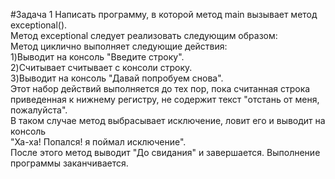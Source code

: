 #Задача 1
Написать программу, в которой метод main вызывает метод exceptional().<br/>
Метод еxceptional следует реализовать следующим образом:<br/>
Метод циклично выполняет следующие действия:<br/>
1)Выводит на консоль "Введите строку".<br/>
2)Считывает считывает с консоли строку.<br/>
3)Выводит на консоль "Давай попробуем снова".<br/>
Этот набор действий выполняется до тех пор, пока считанная строка<br/>
приведенная к нижнему регистру, не содержит текст "отстань от меня, пожалуйста".<br/>
В таком случае метод выбрасывает исключение, ловит его и выводит на консоль <br/>
"Ха-ха! Попался! я поймал исключение".<br/>
После этого метод выводит "До свидания" и завершается. Выполнение программы заканчивается.<br/>